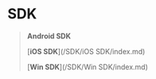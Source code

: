 # SDK

> **Android SDK**
>
> [**iOS SDK**](/SDK/iOS SDK/index.md)
>
> [**Win SDK**](/SDK/Win SDK/index.md)



